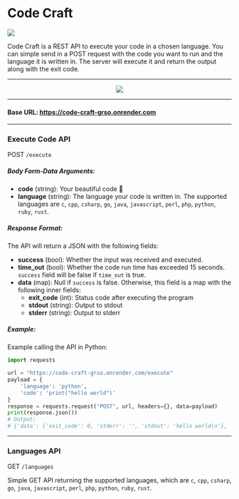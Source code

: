 # Code Craft
![](https://github.com/BaoThan/code-craft/actions/workflows/stylelint-pipeline.yml/badge.svg?branch=main)

Code Craft is a REST API to execute your code in a chosen language.
You can simple send in a POST request with the code you want to run and the language it is written in.
The server will execute it and return the output along with the exit code.

---

<p align="center">
  <img src="https://media.giphy.com/media/JqmupuTVZYaQX5s094/giphy.gif">
</p>

---

#### Base URL: https://code-craft-grso.onrender.com

---

### Execute Code API
POST `/execute`

##### Body Form-Data Arguments:
* __code__ (string): Your beautiful code 💫
* __language__ (string): The language your code is written in. The supported languages are `c`, `cpp`, `csharp`, `go`, `java`, `javascript`, `perl`, `php`, `python`, `ruby`, `rust`.

##### Response Format:
The API will return a JSON with the following fields:
* __success__ (bool): Whether the input was received and executed.
* __time_out__ (bool): Whether the code run time has exceeded 15 seconds. `success` field will be false if `time_out` is true.
* __data__ (map): Null if `success` is false. Otherwise, this field is a map with the following inner fields:
    * __exit_code__ (int): Status code after executing the program
    * __stdout__ (string): Output to stdout
    * __stderr__ (string): Output to stderr

##### Example:
Example calling the API in Python:
```python
import requests

url = "https://code-craft-grso.onrender.com/execute"
payload = {
    'language': 'python',
    'code': 'print("hello world")'
}
response = requests.request("POST", url, headers={}, data=payload)
print(response.json())
# Output:
# {'data': {'exit_code': 0, 'stderr': '', 'stdout': 'hello world\n'}, 'success': True, 'time_out': False}
```

---

### Languages API
GET `/languages`

Simple GET API returning the supported languages, which are `c`, `cpp`, `csharp`, `go`, `java`, `javascript`, `perl`, `php`, `python`, `ruby`, `rust`.
